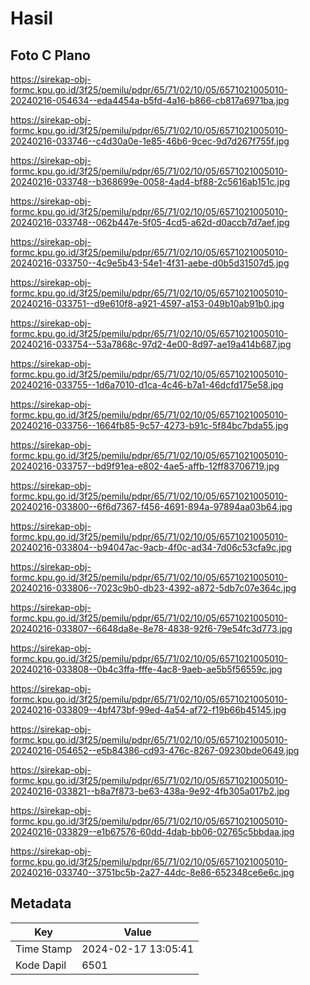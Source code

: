 # Hasil

## Foto C Plano

https://sirekap-obj-formc.kpu.go.id/3f25/pemilu/pdpr/65/71/02/10/05/6571021005010-20240216-054634--eda4454a-b5fd-4a16-b866-cb817a6971ba.jpg

https://sirekap-obj-formc.kpu.go.id/3f25/pemilu/pdpr/65/71/02/10/05/6571021005010-20240216-033746--c4d30a0e-1e85-46b6-9cec-9d7d267f755f.jpg

https://sirekap-obj-formc.kpu.go.id/3f25/pemilu/pdpr/65/71/02/10/05/6571021005010-20240216-033748--b368699e-0058-4ad4-bf88-2c5616ab151c.jpg

https://sirekap-obj-formc.kpu.go.id/3f25/pemilu/pdpr/65/71/02/10/05/6571021005010-20240216-033748--062b447e-5f05-4cd5-a62d-d0accb7d7aef.jpg

https://sirekap-obj-formc.kpu.go.id/3f25/pemilu/pdpr/65/71/02/10/05/6571021005010-20240216-033750--4c9e5b43-54e1-4f31-aebe-d0b5d31507d5.jpg

https://sirekap-obj-formc.kpu.go.id/3f25/pemilu/pdpr/65/71/02/10/05/6571021005010-20240216-033751--d9e610f8-a921-4597-a153-049b10ab91b0.jpg

https://sirekap-obj-formc.kpu.go.id/3f25/pemilu/pdpr/65/71/02/10/05/6571021005010-20240216-033754--53a7868c-97d2-4e00-8d97-ae19a414b687.jpg

https://sirekap-obj-formc.kpu.go.id/3f25/pemilu/pdpr/65/71/02/10/05/6571021005010-20240216-033755--1d6a7010-d1ca-4c46-b7a1-46dcfd175e58.jpg

https://sirekap-obj-formc.kpu.go.id/3f25/pemilu/pdpr/65/71/02/10/05/6571021005010-20240216-033756--1664fb85-9c57-4273-b91c-5f84bc7bda55.jpg

https://sirekap-obj-formc.kpu.go.id/3f25/pemilu/pdpr/65/71/02/10/05/6571021005010-20240216-033757--bd9f91ea-e802-4ae5-affb-12ff83706719.jpg

https://sirekap-obj-formc.kpu.go.id/3f25/pemilu/pdpr/65/71/02/10/05/6571021005010-20240216-033800--6f6d7367-f456-4691-894a-97894aa03b64.jpg

https://sirekap-obj-formc.kpu.go.id/3f25/pemilu/pdpr/65/71/02/10/05/6571021005010-20240216-033804--b94047ac-9acb-4f0c-ad34-7d06c53cfa9c.jpg

https://sirekap-obj-formc.kpu.go.id/3f25/pemilu/pdpr/65/71/02/10/05/6571021005010-20240216-033806--7023c9b0-db23-4392-a872-5db7c07e364c.jpg

https://sirekap-obj-formc.kpu.go.id/3f25/pemilu/pdpr/65/71/02/10/05/6571021005010-20240216-033807--6648da8e-8e78-4838-92f6-79e54fc3d773.jpg

https://sirekap-obj-formc.kpu.go.id/3f25/pemilu/pdpr/65/71/02/10/05/6571021005010-20240216-033808--0b4c3ffa-fffe-4ac8-9aeb-ae5b5f56559c.jpg

https://sirekap-obj-formc.kpu.go.id/3f25/pemilu/pdpr/65/71/02/10/05/6571021005010-20240216-033809--4bf473bf-99ed-4a54-af72-f19b66b45145.jpg

https://sirekap-obj-formc.kpu.go.id/3f25/pemilu/pdpr/65/71/02/10/05/6571021005010-20240216-054652--e5b84386-cd93-476c-8267-09230bde0649.jpg

https://sirekap-obj-formc.kpu.go.id/3f25/pemilu/pdpr/65/71/02/10/05/6571021005010-20240216-033821--b8a7f873-be63-438a-9e92-4fb305a017b2.jpg

https://sirekap-obj-formc.kpu.go.id/3f25/pemilu/pdpr/65/71/02/10/05/6571021005010-20240216-033829--e1b67576-60dd-4dab-bb06-02765c5bbdaa.jpg

https://sirekap-obj-formc.kpu.go.id/3f25/pemilu/pdpr/65/71/02/10/05/6571021005010-20240216-033740--3751bc5b-2a27-44dc-8e86-652348ce6e6c.jpg


## Metadata

| Key        | Value               |
| ---------- | ------------------- |
| Time Stamp | 2024-02-17 13:05:41 |
| Kode Dapil | 6501                |



